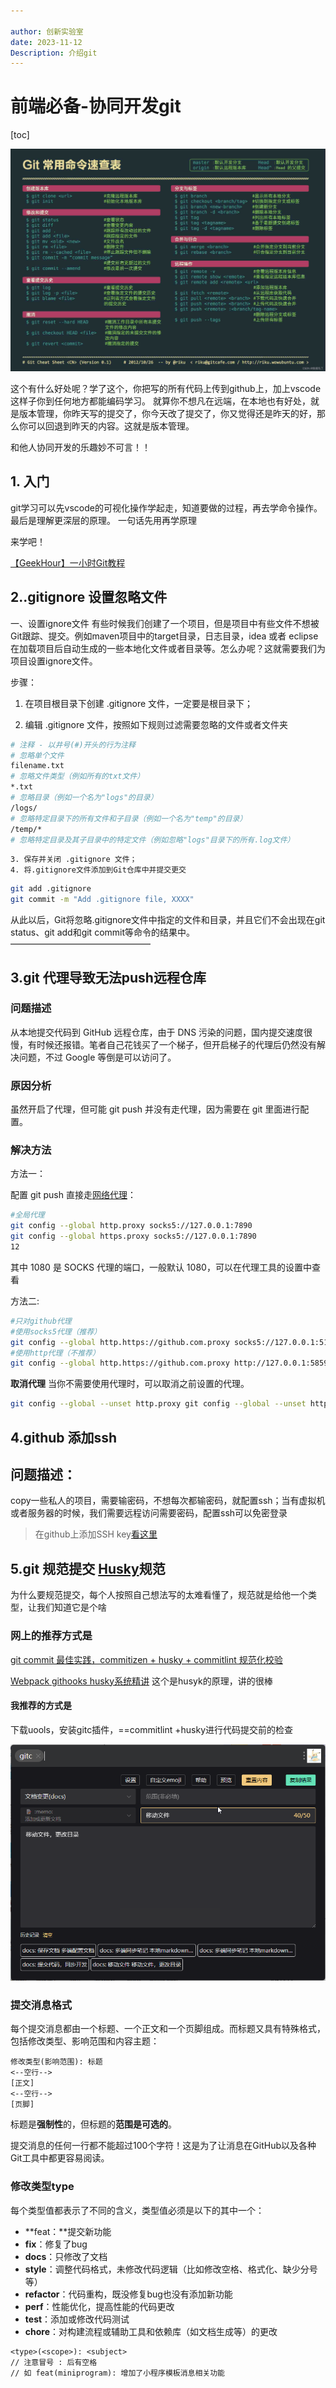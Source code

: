 ```yaml
---

author: 创新实验室
date: 2023-11-12
Description: 介绍git
---
```





# 前端必备-协同开发git



[toc]

![git命令](./git%E5%91%BD%E4%BB%A4.assets/git%E5%91%BD%E4%BB%A4.jpeg)



这个有什么好处呢？学了这个，你把写的所有代码上传到github上，加上vscode这样子你到任何地方都能编码学习。 就算你不想凡在远端，在本地也有好处，就是版本管理，你昨天写的提交了，你今天改了提交了，你又觉得还是昨天的好，那么你可以回退到昨天的内容。这就是版本管理。

和他人协同开发的乐趣妙不可言！！



## 1. 入门

 git学习可以先vscode的可视化操作学起走，知道要做的过程，再去学命令操作。最后是理解更深层的原理。  一句话先用再学原理

来学吧！

[【GeekHour】一小时Git教程](https://www.bilibili.com/video/BV1HM411377j/?share_source=copy_web&vd_source=0165475704680e0396bc51d6d4855807)



## 2..gitignore  设置忽略文件



 一、设置ignore文件
        有些时候我们创建了一个项目，但是项目中有些文件不想被Git跟踪、提交。例如maven项目中的target目录，日志目录，idea 或者 eclipse 在加载项目后自动生成的一些本地化文件或者目录等。怎么办呢？这就需要我们为项目设置ignore文件。

步骤：

1. 在项目根目录下创建 .gitignore 文件，一定要是根目录下；

2. 编辑 .gitignore 文件，按照如下规则过滤需要忽略的文件或者文件夹

   

```bash
# 注释 - 以井号(#)开头的行为注释
# 忽略单个文件
filename.txt
# 忽略文件类型（例如所有的txt文件）
*.txt
# 忽略目录（例如一个名为"logs"的目录）
/logs/
# 忽略特定目录下的所有文件和子目录（例如一个名为"temp"的目录）
/temp/*
# 忽略特定目录及其子目录中的特定文件（例如忽略"logs"目录下的所有.log文件）

```

    3. 保存并关闭 .gitignore 文件；
    4. 将.gitignore文件添加到Git仓库中并提交更交




```bash
git add .gitignore
git commit -m "Add .gitignore file, XXXX"
```

从此以后，Git将忽略.gitignore文件中指定的文件和目录，并且它们不会出现在git status、git add和git commit等命令的结果中。
————————————————





## 3.git 代理导致无法push远程仓库



### 问题描述

从本地提交代码到 GitHub 远程仓库，由于 DNS 污染的问题，国内提交速度很慢，有时候还报错。笔者自己花钱买了一个梯子，但开启梯子的代理后仍然没有解决问题，不过 Google 等倒是可以访问了。

### 原因分析

虽然开启了代理，但可能 git push 并没有走代理，因为需要在 git 里面进行配置。

### 解决方法

方法一：

配置 git push 直接走[网络代理](https://so.csdn.net/so/search?q=网络代理&spm=1001.2101.3001.7020)：

```bash
#全局代理
git config --global http.proxy socks5://127.0.0.1:7890
git config --global https.proxy socks5://127.0.0.1:7890
12
```

其中 1080 是 SOCKS 代理的端口，一般默认 1080，可以在代理工具的设置中查看

方法二:

```bash
#只对github代理
#使用socks5代理（推荐）
git config --global http.https://github.com.proxy socks5://127.0.0.1:51837
#使用http代理（不推荐）
git config --global http.https://github.com.proxy http://127.0.0.1:58591
```





**取消代理**
当你不需要使用代理时，可以取消之前设置的代理。

```bash
git config --global --unset http.proxy git config --global --unset https.proxy
```





## 4.github 添加ssh

## 问题描述：

copy一些私人的项目，需要输密码，不想每次都输密码，就配置ssh；当有虚拟机或者服务器的时候，我们需要远程访问需要密码，配置ssh可以免密登录



>在github上添加SSH key[看这里](https://tjfish.top/posts/%E5%9C%A8github%E4%B8%8A%E6%B7%BB%E5%8A%A0SSH-key/)







## 5.git 规范提交  [Husky](https://typicode.github.io/husky/getting-started.html)规范

为什么要规范提交，每个人按照自己想法写的太难看懂了，规范就是给他一个类型，让我们知道它是个啥

### 网上的推荐方式是

[git commit 最佳实践，commitizen + husky + commitlint 规范化校验](https://www.bilibili.com/video/BV193411C7XE/?share_source=copy_web&vd_source=0165475704680e0396bc51d6d4855807)



[Webpack githooks husky系统精讲]( https://www.bilibili.com/video/BV1h14y1E7aD/?share_source=copy_web&vd_source=0165475704680e0396bc51d6d4855807)   这个是husyk的原理，讲的很棒

#### 我推荐的方式是

下载uools，安装gitc插件，==commitlint  +husky进行代码提交前的检查

![image-20231112152144063](./git%E5%91%BD%E4%BB%A4.assets/image-20231112152144063.png)



### 提交消息格式

每个提交消息都由一个标题、一个正文和一个页脚组成。而标题又具有特殊格式，包括修改类型、影响范围和内容主题：

```text
修改类型(影响范围): 标题
<--空行-->
[正文]
<--空行-->
[页脚]
```

标题是**强制性**的，但标题的**范围是可选的**。

提交消息的任何一行都不能超过100个字符！这是为了让消息在GitHub以及各种Git工具中都更容易阅读。





### 修改类型type

每个类型值都表示了不同的含义，类型值必须是以下的其中一个：

- **feat：**提交新功能
- **fix**：修复了bug
- **docs**：只修改了文档
- **style**：调整代码格式，未修改代码逻辑（比如修改空格、格式化、缺少分号等）
- **refactor**：代码重构，既没修复bug也没有添加新功能
- **perf**：性能优化，提高性能的代码更改
- **test**：添加或修改代码测试
- **chore**：对构建流程或辅助工具和依赖库（如文档生成等）的更改



```
<type>(<scope>): <subject>
// 注意冒号 : 后有空格
// 如 feat(miniprogram): 增加了小程序模板消息相关功能
```


